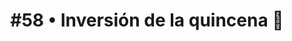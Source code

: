 ---
title: "#58 • Inversión de la quincena 🧠"
description: Segunda mitad de marzo 📆
published_at: 2023-03-25
external_url: https://perrodinero.substack.com/p/58-inversion-de-la-quincena
cover_path: img/newsletters/inversion_de_la_quincena_marzo_25.webp
cover_alt: Comportamiento de tres portafolios durante el COVID en 2020.
---
